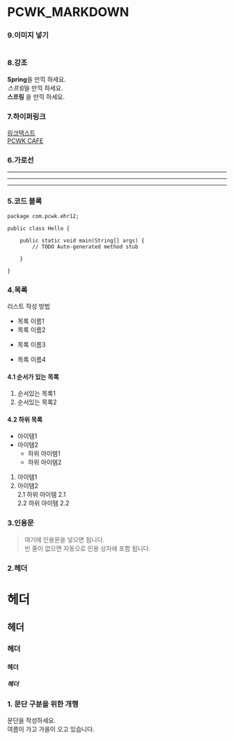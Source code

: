 # PCWK_MARKDOWN

### 9.이미지 넣기  
![]()  

### 8.강조  
**Spring**을 만끽 하세요.  
*스프링*을 만끽 하세요.  
__스프링__ 을 만끽 하세요.  

### 7.하이퍼링크  
[링크텍스트](링크URL "설명문구")  
[PCWK CAFE](https://cafe.daum.net/pcwk/XC6b "RPA_CLASS")  

### 6.가로선  
---  
***  
---  

### 5.코드 블록  
``` 프로그래밍 언어 : JAVA Hello  
package com.pcwk.ehr12;

public class Hello {

	public static void main(String[] args) {
		// TODO Auto-generated method stub

	}

}
```  
  
### 4.목록  
리스트 작성 방법  
* 목록 이름1  
* 목록 이름2  
- 목록 이름3  
+ 목록 이름4  

#### 4.1 순서가 있는 목록
1. 순서있는 목록1  
2. 순서있는 목록2  

#### 4.2 하위 목록
- 아이템1  
- 아이템2  
    - 하위 아이템1  
    * 하위 아이템2   

1. 아이템1    
2. 아이템2  
    2.1 하위 아이템 2.1  
    2.2 하위 아이템 2.2  

### 3.인용문  
> 여기에 인용문을 넣으면 됩니다.  
> 빈 줄이 없으면 자동으로 인용 상자에 포함 됩니다.  

### 2.헤더  
# 헤더  
## 헤더  
### 헤더  
#### 헤더  
##### 헤더  

### 1. 문단 구분을 위한 개행  
   문단을 작성하세요.  
   여름이 가고 가을이 오고 있습니다. 
